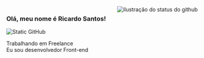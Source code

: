 <img align='right' src="https://github-readme-stats.vercel.app/api?username=Ricardo-Barbosantos&show_icons=true&title_color=783c00&text_color=af552e&icon_color=783c00&bg_color=f8efd4&cache_seconds=2300" alt="ilustração do status do github">

### Olá, meu nome é Ricardo Santos!

<img src="https://img.shields.io/static/v1?label=Overview&message=Ricardo-Barbosa&color=f8efd4&style=for-the-badge&logo=GitHub" alt="Static GitHub">

<p>Trabalhando em Freelance<br/> Eu sou desenvolvedor Front-end</p>
